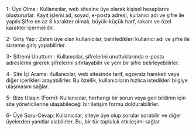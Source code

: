 1- Üye Olma : Kullanıcılar, web sitesine üye olarak kişisel hesaplarını oluştururlar. Kayıt işlemi ad, soyad, e-posta adresi, kullanıcı adı ve şifre ile yapılır.Şifre en az 8 karakter olmalı, büyük-küçük harf, rakam ve özel karakter içermelidir.

2- Giriş Yap : Zaten üye olan kullanıcılar, belirledikleri kullanıcı adı ve şifre ile sisteme giriş yapabilirler.

3- Şifremi Unuttum : Kullanıcılar, şifrelerini unuttuklarında e-posta adreslerini girerek şifrelerini sıfırlayabilir ve yeni bir şifre belirleyebilirler.

4- Site İçi Arama: Kullanıcılar, web sitesinde tarif, egzersiz hareketi veya diğer içerikleri arayabilirler. Bu özellik, kullanıcıların hızlıca istedikleri bilgiye ulaşmasını sağlar.

5- Bize Ulaşın (Form): Kullanıcılar, herhangi bir sorun veya geri bildirim için site yöneticilerine ulaşabileceği bir iletişim formu doldurabilirler.

6- Üye Soru-Cevap: Kullanıcılar, siteye üye olup sorular sorabilir ve diğer üyelerden yanıtlar alabilirler. Bu, bir tür topluluk etkileşimi sağlar
